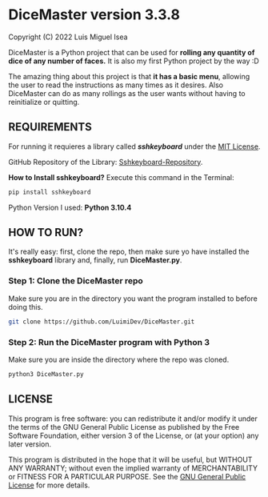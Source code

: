 # DiceMaster version 3.3.8
Copyright (C) 2022 Luis Miguel Isea

DiceMaster is a Python project that can be used for **rolling any quantity of dice of any number of faces.**
It is also my first Python project by the way :D

The amazing thing about this project is that **it has a basic menu**, allowing the user to read the instructions as many times as it desires.
Also DiceMaster can do as many rollings as the user wants without having to reinitialize or quitting.

## REQUIREMENTS
For running it requieres a library called ***sshkeyboard*** under the [MIT License](https://github.com/ollipal/sshkeyboard/blob/main/LICENSE).

GitHub Repository of the Library: [Sshkeyboard-Repository](https://github.com/ollipal/sshkeyboard).

**How to Install sshkeyboard?** Execute this command in the Terminal:
```sh
pip install sshkeyboard
```

Python Version I used: **Python 3.10.4**

## HOW TO RUN?
It's really easy: first, clone the repo, then make sure yo have installed the **sshkeyboard** library and, finally, run **DiceMaster.py**.

### Step 1: Clone the DiceMaster repo
Make sure you are in the directory you want the program installed to before doing this.
```sh
git clone https://github.com/LuimiDev/DiceMaster.git
```
### Step 2: Run the DiceMaster program with Python 3
Make sure you are inside the directory where the repo was cloned.
```sh
python3 DiceMaster.py
```

## LICENSE
This program is free software: you can redistribute it and/or modify
it under the terms of the GNU General Public License as published by
the Free Software Foundation, either version 3 of the License, or
(at your option) any later version.

This program is distributed in the hope that it will be useful,
but WITHOUT ANY WARRANTY; without even the implied warranty of
MERCHANTABILITY or FITNESS FOR A PARTICULAR PURPOSE.  See the
[GNU General Public License](/license) for more details.
